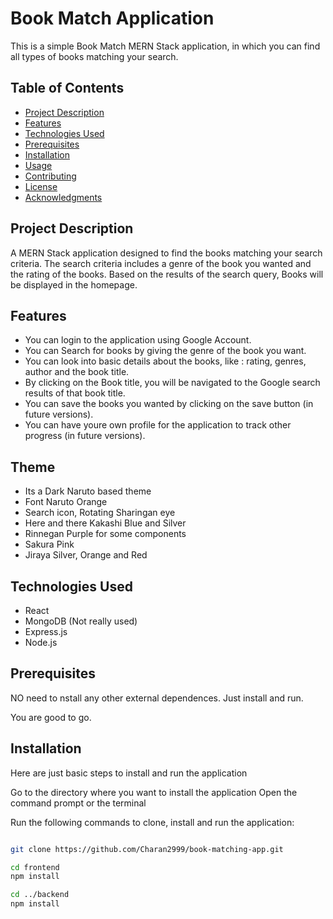 # Book Match Application

This is a simple Book Match MERN Stack application, in which you can find all types of books matching your search.

## Table of Contents

- [Project Description](#project-description)
- [Features](#features)
- [Technologies Used](#technologies-used)
- [Prerequisites](#prerequisites)
- [Installation](#installation)
- [Usage](#usage)
- [Contributing](#contributing)
- [License](#license)
- [Acknowledgments](#acknowledgments)

## Project Description

A MERN Stack application designed to find the books matching your search criteria.
The search criteria includes a genre of the book you wanted and the rating of the books.
Based on the results of the search query, Books will be displayed in the homepage.

## Features

- You can login to the application using Google Account.
- You can Search for books by giving the genre of the book you want.
- You can look into basic details about the books, like : rating, genres, author and the book title.
- By clicking on the Book title, you will be navigated to the Google search results of that book title.
- You can save the books you wanted by clicking on the save button (in future versions).
- You can have youre own profile for the application to track other progress (in future versions).

## Theme

- Its a Dark Naruto based theme
- Font Naruto Orange
- Search icon, Rotating Sharingan eye
- Here and there Kakashi Blue and Silver
- Rinnegan Purple for some components
- Sakura Pink
- Jiraya Silver, Orange and Red

## Technologies Used

- React
- MongoDB (Not really used)
- Express.js
- Node.js

## Prerequisites

NO need to nstall any other external dependences.
Just install and run.

You are good to go.

## Installation

Here are just basic steps to install and run the application

Go to the directory where you want to install the application
Open the command prompt or the terminal

Run the following commands to clone, install and run the application:

```bash

git clone https://github.com/Charan2999/book-matching-app.git

cd frontend
npm install

cd ../backend
npm install
```
